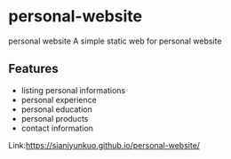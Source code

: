 # personal-website
personal website
A simple static web for personal website

## Features
- listing personal informations
- personal experience 
- personal education
- personal products
- contact information

Link:https://sianjyunkuo.github.io/personal-website/
